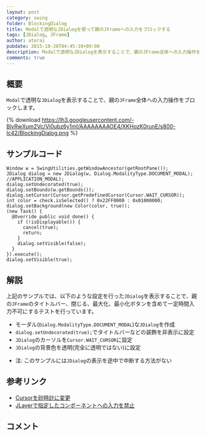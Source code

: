 ```yaml
---
layout: post
category: swing
folder: BlockingDialog
title: Modalで透明なJDialogを使って親のJFrameへの入力をブロックする
tags: [JDialog, JFrame]
author: aterai
pubdate: 2015-10-26T04:45:10+09:00
description: Modalで透明なJDialogを表示することで、親のJFrame全体への入力操作をブロックします。
comments: true
---
```

## 概要
`Modal`で透明な`JDialog`を表示することで、親の`JFrame`全体への入力操作をブロックします。

{% download https://lh3.googleusercontent.com/-BlvRwXum2Vc/Vi0ubz6y1mI/AAAAAAAAOE4/XKHozK0runE/s800-Ic42/BlockingDialog.png %}

## サンプルコード
<pre class="prettyprint"><code>Window w = SwingUtilities.getWindowAncestor(getRootPane());
JDialog dialog = new JDialog(w, Dialog.ModalityType.DOCUMENT_MODAL); //APPLICATION_MODAL);
dialog.setUndecorated(true);
dialog.setBounds(w.getBounds());
dialog.setCursor(Cursor.getPredefinedCursor(Cursor.WAIT_CURSOR));
int color = check.isSelected() ? 0x22FF0000 : 0x01000000;
dialog.setBackground(new Color(color, true));
(new Task() {
  @Override public void done() {
    if (!isDisplayable()) {
      cancel(true);
      return;
    }
    dialog.setVisible(false);
  }
}).execute();
dialog.setVisible(true);
</code></pre>

## 解説
上記のサンプルでは、以下のような設定を行った`JDialog`を表示することで、親の`JFrame`のタイトルバー、閉じる、最大化、最小化ボタンを含めて一定時間入力不可にするテストを行っています。

- モーダル(`Dialog.ModalityType.DOCUMENT_MODAL`)な`JDialog`を作成
- `dialog.setUndecorated(true);`でタイトルバーなどの装飾を非表示に設定
- `JDialog`のカーソルを`Cursor.WAIT_CURSOR`に設定
- `JDialog`の背景色を透明(完全に透明ではない)に設定

<!-- dummy comment line for breaking list -->

- 注: このサンプルには`JDialog`の表示を途中で中断する方法がない

<!-- dummy comment line for breaking list -->

## 参考リンク
- [Cursorを砂時計に変更](http://ateraimemo.com/Swing/WaitCursor.html)
- [JLayerで指定したコンポーネントへの入力を禁止](http://ateraimemo.com/Swing/DisableInputLayer.html)

<!-- dummy comment line for breaking list -->

## コメント
